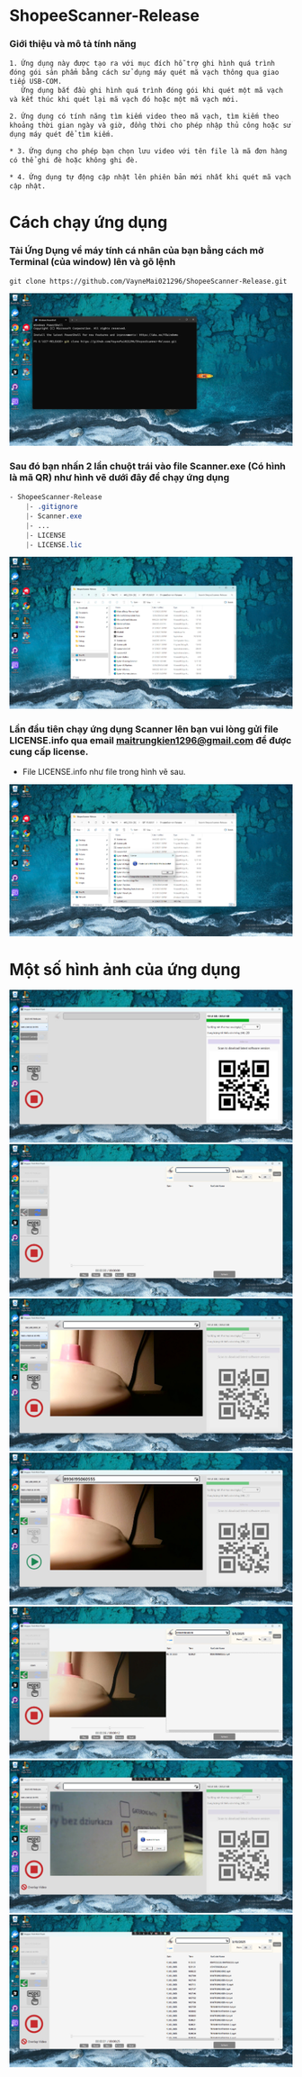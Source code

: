 # ShopeeScanner-Release
###  Giới thiệu và mô tả tính năng 
```
1. Ứng dụng này được tạo ra với mục đích hỗ trợ ghi hình quá trình đóng gói sản phẩm bằng cách sử dụng máy quét mã vạch thông qua giao tiếp USB-COM.
   Ứng dụng bắt đầu ghi hình quá trình đóng gói khi quét một mã vạch và kết thúc khi quét lại mã vạch đó hoặc một mã vạch mới.
```
```
2. Ứng dụng có tính năng tìm kiếm video theo mã vạch, tìm kiếm theo khoảng thời gian ngày và giờ, đồng thời cho phép nhập thủ công hoặc sử dụng máy quét để tìm kiếm.
```

```
* 3. Ứng dụng cho phép bạn chọn lưu video với tên file là mã đơn hàng có thể ghi đè hoặc không ghi đè.

```

```
* 4. Ứng dụng tự động cập nhật lên phiên bản mới nhất khi quét mã vạch cập nhật.

```

# Cách chạy ứng dụng

###  Tải Ứng Dụng về máy tính cá nhân của bạn bằng cách mở Terminal (của window) lên và gõ lệnh 
```shell
git clone https://github.com/VayneMai021296/ShopeeScanner-Release.git
```
<img src="images/terminal.jpg" alt="Screenshot" width="auto" height="auto"><br>

###   Sau đó bạn nhấn 2 lần chuột trái vào file Scanner.exe (Có hình là mã QR) như hình vẽ dưới đây để chạy ứng dụng 
```CSS
- ShopeeScanner-Release
    |- .gitignore
    |- Scanner.exe
    |- ...
    |- LICENSE
    |- LICENSE.lic
```
<img src="images/scanner.jpg" alt="Screenshot" width="auto" height="auto"><br>

###  Lần đầu tiên chạy ứng dụng Scanner lên bạn vui lòng gửi file LICENSE.info qua email maitrungkien1296@gmail.com để được cung cấp license.
* File LICENSE.info như file trong hình vẽ sau.

<img src="images/license.jpg" alt="Screenshot" width="auto" height="auto"><br>


# Một số hình ảnh của ứng dụng
<img src="images/1.jpg" alt="Screenshot" width="auto" height="auto"><br>
<img src="images/2.jpg" alt="Screenshot" width="auto" height="auto"><br>
<img src="images/3.jpg" alt="Screenshot" width="auto" height="auto"><br>
<img src="images/4.jpg" alt="Screenshot" width="auto" height="auto"><br>
<img src="images/5.jpg" alt="Screenshot" width="auto" height="auto"><br>
<img src="images/6.jpg" alt="Screenshot" width="auto" height="auto"><br>
<img src="images/7.jpg" alt="Screenshot" width="auto" height="auto"><br>


